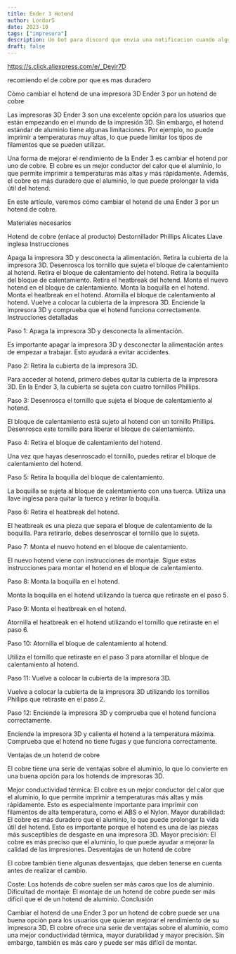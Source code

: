 ```yaml
---
title: Ender 3 Hotend
author: Lordor5
date: 2023-10
tags: ["impresora"]
description: Un bot para discord que envia una notificacion cuando alguien se conecta a un canal de voz
draft: false
---
```








https://s.click.aliexpress.com/e/_Deyir7D

recomiendo el de cobre por que es mas duradero



Cómo cambiar el hotend de una impresora 3D Ender 3 por un hotend de cobre

Las impresoras 3D Ender 3 son una excelente opción para los usuarios que están empezando en el mundo de la impresión 3D. Sin embargo, el hotend estándar de aluminio tiene algunas limitaciones. Por ejemplo, no puede imprimir a temperaturas muy altas, lo que puede limitar los tipos de filamentos que se pueden utilizar.

Una forma de mejorar el rendimiento de la Ender 3 es cambiar el hotend por uno de cobre. El cobre es un mejor conductor del calor que el aluminio, lo que permite imprimir a temperaturas más altas y más rápidamente. Además, el cobre es más duradero que el aluminio, lo que puede prolongar la vida útil del hotend.

En este artículo, veremos cómo cambiar el hotend de una Ender 3 por un hotend de cobre.

Materiales necesarios

Hotend de cobre (enlace al producto)
Destornillador Phillips
Alicates
Llave inglesa
Instrucciones

Apaga la impresora 3D y desconecta la alimentación.
Retira la cubierta de la impresora 3D.
Desenrosca los tornillo que sujeta el bloque de calentamiento al hotend.
Retira el bloque de calentamiento del hotend.
Retira la boquilla del bloque de calentamiento.
Retira el heatbreak del hotend.
Monta el nuevo hotend en el bloque de calentamiento.
Monta la boquilla en el hotend.
Monta el heatbreak en el hotend.
Atornilla el bloque de calentamiento al hotend.
Vuelve a colocar la cubierta de la impresora 3D.
Enciende la impresora 3D y comprueba que el hotend funciona correctamente.
Instrucciones detalladas

Paso 1: Apaga la impresora 3D y desconecta la alimentación.

Es importante apagar la impresora 3D y desconectar la alimentación antes de empezar a trabajar. Esto ayudará a evitar accidentes.

Paso 2: Retira la cubierta de la impresora 3D.

Para acceder al hotend, primero debes quitar la cubierta de la impresora 3D. En la Ender 3, la cubierta se sujeta con cuatro tornillos Phillips.

Paso 3: Desenrosca el tornillo que sujeta el bloque de calentamiento al hotend.

El bloque de calentamiento está sujeto al hotend con un tornillo Phillips. Desenrosca este tornillo para liberar el bloque de calentamiento.

Paso 4: Retira el bloque de calentamiento del hotend.

Una vez que hayas desenroscado el tornillo, puedes retirar el bloque de calentamiento del hotend.

Paso 5: Retira la boquilla del bloque de calentamiento.

La boquilla se sujeta al bloque de calentamiento con una tuerca. Utiliza una llave inglesa para quitar la tuerca y retirar la boquilla.

Paso 6: Retira el heatbreak del hotend.

El heatbreak es una pieza que separa el bloque de calentamiento de la boquilla. Para retirarlo, debes desenroscar el tornillo que lo sujeta.

Paso 7: Monta el nuevo hotend en el bloque de calentamiento.

El nuevo hotend viene con instrucciones de montaje. Sigue estas instrucciones para montar el hotend en el bloque de calentamiento.

Paso 8: Monta la boquilla en el hotend.

Monta la boquilla en el hotend utilizando la tuerca que retiraste en el paso 5.

Paso 9: Monta el heatbreak en el hotend.

Atornilla el heatbreak en el hotend utilizando el tornillo que retiraste en el paso 6.

Paso 10: Atornilla el bloque de calentamiento al hotend.

Utiliza el tornillo que retiraste en el paso 3 para atornillar el bloque de calentamiento al hotend.

Paso 11: Vuelve a colocar la cubierta de la impresora 3D.

Vuelve a colocar la cubierta de la impresora 3D utilizando los tornillos Phillips que retiraste en el paso 2.

Paso 12: Enciende la impresora 3D y comprueba que el hotend funciona correctamente.

Enciende la impresora 3D y calienta el hotend a la temperatura máxima. Comprueba que el hotend no tiene fugas y que funciona correctamente.


Ventajas de un hotend de cobre

El cobre tiene una serie de ventajas sobre el aluminio, lo que lo convierte en una buena opción para los hotends de impresoras 3D.

Mejor conductividad térmica: El cobre es un mejor conductor del calor que el aluminio, lo que permite imprimir a temperaturas más altas y más rápidamente. Esto es especialmente importante para imprimir con filamentos de alta temperatura, como el ABS o el Nylon.
Mayor durabilidad: El cobre es más duradero que el aluminio, lo que puede prolongar la vida útil del hotend. Esto es importante porque el hotend es una de las piezas más susceptibles de desgaste en una impresora 3D.
Mayor precisión: El cobre es más preciso que el aluminio, lo que puede ayudar a mejorar la calidad de las impresiones.
Desventajas de un hotend de cobre

El cobre también tiene algunas desventajas, que deben tenerse en cuenta antes de realizar el cambio.

Coste: Los hotends de cobre suelen ser más caros que los de aluminio.
Dificultad de montaje: El montaje de un hotend de cobre puede ser más difícil que el de un hotend de aluminio.
Conclusión

Cambiar el hotend de una Ender 3 por un hotend de cobre puede ser una buena opción para los usuarios que quieran mejorar el rendimiento de su impresora 3D. El cobre ofrece una serie de ventajas sobre el aluminio, como una mejor conductividad térmica, mayor durabilidad y mayor precisión. Sin embargo, también es más caro y puede ser más difícil de montar.